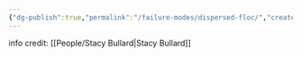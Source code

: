 ```yaml
---
{"dg-publish":true,"permalink":"/failure-modes/dispersed-floc/","created":"2025-01-21T13:30:50.636-06:00"}
---
```


info credit: [[People/Stacy Bullard\|Stacy Bullard]]